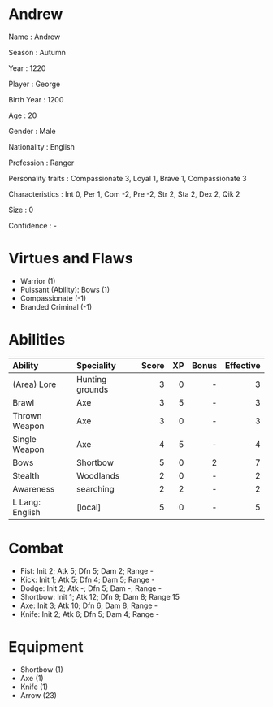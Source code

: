 # Andrew

Name
: Andrew

Season
: Autumn

Year
: 1220

Player
: George

Birth Year
: 1200

Age
: 20

Gender
: Male

Nationality
: English

Profession
: Ranger

Personality traits
: Compassionate 3, Loyal 1, Brave 1, Compassionate 3

Characteristics
: Int 0, Per 1, Com -2, Pre -2, Str 2, Sta 2, Dex 2, Qik 2

Size
: 0

Confidence
: -

# Virtues and Flaws

+ Warrior (1)
+ Puissant (Ability): Bows (1)
+ Compassionate (-1)
+ Branded Criminal (-1)

# Abilities

| Ability              | Speciality      | Score |   XP | Bonus | Effective |
| :-                   | :-              |    -: |   -: |    -: |        -: |
| (Area) Lore          | Hunting grounds |     3 |    0 |     - |         3 |
| Brawl                | Axe             |     3 |    5 |     - |         3 |
| Thrown Weapon        | Axe             |     3 |    0 |     - |         3 |
| Single Weapon        | Axe             |     4 |    5 |     - |         4 |
| Bows                 | Shortbow        |     5 |    0 |     2 |         7 |
| Stealth              | Woodlands       |     2 |    0 |     - |         2 |
| Awareness            | searching       |     2 |    2 |     - |         2 |
| L Lang: English      | [local]         |     5 |    0 |     - |         5 |

# Combat

+ Fist: Init 2; Atk 5; Dfn 5; Dam 2; Range -
+ Kick: Init 1; Atk 5; Dfn 4; Dam 5; Range -
+ Dodge: Init 2; Atk -; Dfn 5; Dam -; Range -
+ Shortbow: Init 1; Atk 12; Dfn 9; Dam 8; Range 15
+ Axe: Init 3; Atk 10; Dfn 6; Dam 8; Range -
+ Knife: Init 2; Atk 6; Dfn 5; Dam 4; Range -

# Equipment

+ Shortbow (1)
+ Axe (1)
+ Knife (1)
+ Arrow (23)


